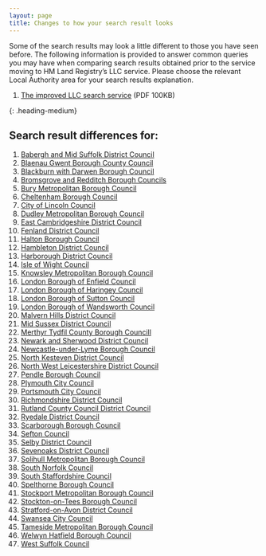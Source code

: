 ```yaml
---
layout: page
title: Changes to how your search result looks
--- 
```


Some of the search results may look a little different to those you have seen before. The following information is provided to answer common queries you may have when comparing search results obtained prior to the service moving to HM Land Registry’s LLC service. Please choose the relevant Local Authority area for your search results explanation.

<ol class='list list-bullet'>
    <li><a href='files/Info/Search%20service%20new%20design.pdf' onclick='linkClicked()'>The improved LLC search service</a> (PDF 100KB)</li>
</ol>

{: .heading-medium}
<h2>Search result differences for:</h2>
<ol class='list list-bullet'>
    <li><a href='files/LA%20business%20rules/Babergh%20and%20Mid%20Suffolk%2020.01.2022.pdf' onclick='linkClicked()'>Babergh and Mid Suffolk District Council</a></li>
    <li><a href='files/LA%20business%20rules/Blaenau%20Gwent%20Borough%20County%20Council%2023.01.2023.pdf' onclick='linkClicked()'>Blaenau Gwent Borough County Council</a></li>
    <li><a href='files/LA%20business%20rules/Blackburn%20with%20Darwen%20.pdf' onclick='linkClicked()'>Blackburn with Darwen Borough Council</a></li>
    <li><a href='files/LA%20business%20rules/Bromsgrove%20and%20Redditch%2008.10.2021.pdf' onclick='linkClicked()'>Bromsgrove and Redditch Borough Councils</a></li>
    <li><a href='files/LA%20business%20rules/Bury%20Migration%20Hub%20Customer%20Document%20(002).pdf' onclick='linkClicked()'>Bury Metropolitan Borough Council</a></li>
    <li><a href='files/LA%20business%20rules/Cheltenham%20Customer%20Document%20(002).pdf' onclick='linkClicked()'>Cheltenham Borough Council</a></li>
    <li><a href='files/LA%20business%20rules/City%20Of%20Lincoln%20Customer%20Document.pdf' onclick='linkClicked()'>City of Lincoln Council</a></li>
    <li><a href='files/LA%20business%20rules/Dudley%20Metropolitan%20Borough%20Council%2008.07.2021.pdf' onclick='linkClicked()'>Dudley Metropolitan Borough Council</a></li>
    <li><a href='files/LA%20business%20rules/East%20Cambridgeshire%20District%20Council.pdf' onclick='linkClicked()'>East Cambridgeshire District Council</a></li>
    <li><a href='files/LA%20business%20rules/Fenland%20Customer%20Document%20v0.1.pdf' onclick='linkClicked()'>Fenland District Council</a></li>
    <li><a href='files/LA%20business%20rules/Halton%20Borough%20Council%20Customer%20Document.pdf' onclick='linkClicked()'>Halton Borough Council</a></li>
    <li><a href='files/LA%20business%20rules/Hambleton%20District%20Council%2026.10.2021.pdf' onclick='linkClicked()'>Hambleton District Council</a></li>
    <li><a href='files/LA%20business%20rules/Harborough%20District%20Council%2029.04.2022.pdf' onclick='linkClicked()'>Harborough District Council</a></li>
    <li><a href='files/LA%20business%20rules/Isle%20of%20Wight%20Council.pdf' onclick='linkClicked()'>Isle of Wight Council</a></li>
    <li><a href='files/LA%20business%20rules/Knowsley%20Customer%20Document.pdf' onclick='linkClicked()'>Knowsley Metropolitan Borough Council</a></li>
    <li><a href='files/LA%20business%20rules/Enfield%20Customer%20Document%20v1.pdf' onclick='linkClicked()'>London Borough of Enfield Council</a></li>
    <li><a href='files/LA%20business%20rules/The%20London%20Borough%20of%20Haringey%20Council%2020-12-2021.pdf' onclick='linkClicked()'>London Borough of Haringey Council</a></li>
    <li><a href='files/LA%20business%20rules/London%20Borough%20of%20Sutton%20Council%2006.01.2022%20(1).pdf' onclick='linkClicked()'>London Borough of Sutton Council</a></li>
    <li><a href='files/LA%20business%20rules/Wandsworth%20Customer%20Document%20v0.1.pdf' onclick='linkClicked()'>London Borough of Wandsworth Council</a></li>
    <li><a href='files/LA%20business%20rules/Malvern%20Hills%20Customer%20document.pdf' onclick='linkClicked()'>Malvern Hills District Council</a></li>
    <li><a href='files/LA%20business%20rules/Mid%20Sussex%2021.03.2022.pdf' onclick='linkClicked()'>Mid Sussex District Council</a></li>
    <li><a href='files/LA%20business%20rules/Merthyr%20Tydfil%20County%20Borough%20Council%2026.07.2022.pdf' onclick='linkClicked()'>Merthyr Tydfil County Borough Councill</a></li>
    <li><a href='files/LA%20business%20rules/Newark%20and%20Sherwood%2008.10.2021.pdf' onclick='linkClicked()'>Newark and Sherwood District Council</a></li>
     <li><a href='files/LA%20business%20rules/Newcastle-under-lyme%20borough%20council%2002.05.2022.pdf' onclick='linkClicked()'>Newcastle-under-Lyme Borough Council</a></li>
    <li><a href='files/LA%20business%20rules/North%20Kesteven%20District%20Council%2015.12.2021.pdf' onclick='linkClicked()'>North Kesteven District Council</a></li>
    <li><a href='files/LA%20business%20rules/North%20West%20Leicestershire%2027.07.2022.pdf' onclick='linkClicked()'>North West Leicestershire District Council</a></li>
    <li><a href='files/LA%20business%20rules/Pendle%20Borough%20Council%2016.11.2021.pdf' onclick='linkClicked()'>Pendle Borough Council</a></li>
    <li><a href='files/LA%20business%20rules/Plymouth%20City%20Council%2007.01.2022.pdf' onclick='linkClicked()'>Plymouth City Council</a></li>
    <li><a href='files/LA%20business%20rules/Portsmouth%20Customer%20Document.pdf' onclick='linkClicked()'>Portsmouth City Council</a></li>
    <li><a href='files/LA%20business%20rules/Richmondshire%20Customer%20Document%20v0.2.pdf' onclick='linkClicked()'>Richmondshire District Council</a></li>
    <li><a href='files/LA%20business%20rules/Rutland%20County%20Council%20District%20Council%20Customer%20Document%20(002).pdf' onclick='linkClicked()'>Rutland County Council District Council</a></li>
    <li><a href='files/LA%20business%20rules/Ryedale%20District%20Council%2024.03.2023.pdf onclick='linkClicked()'>Ryedale District Council</a></li>
    <li><a href='files/LA%20business%20rules/Scarborough%20Borough%20Council%2029.11.2021.pdf' onclick='linkClicked()'>Scarborough Borough Council</a></li>
    <li><a href='files/LA%20business%20rules/Sefton%20Council%20V2.pdf' onclick='linkClicked()'>Sefton Council</a></li>
    <li><a href='files/LA%20business%20rules/Selby%20District%20Council%2013.03.2023.pdf' onclick='linkClicked()'>Selby District Council</a></li>
    <li><a href='files/LA%20business%20rules/Sevenoaks%20District%20Council%2027.04.2021.pdf' onclick='linkClicked()'>Sevenoaks District Council</a></li>
    <li><a href='files/LA%20business%20rules/Solihull%20Metropolitan%20Borough%20Council%2025.04.2022.pdf' onclick='linkClicked()'>Solihull Metropolitan Borough Council</a></li>
    <li><a href='files/LA%20business%20rules/South%20Norfolk.pdf' onclick='linkClicked()'>South Norfolk Council</a></li>
    <li><a href='files/LA%20business%20rules/South%20Staffs%20customer%20document%20.pdf' onclick='linkClicked()'>South Staffordshire Council</a></li>
    <li><a href='files/LA%20business%20rules/Spelthorne%20Borough%20Council%2023.04.21.pdf' onclick='linkClicked()'>Spelthorne Borough Council</a></li>
    <li><a href='files/LA%20business%20rules/Stockport%20Metropolitan%20Borough%20Council.pdf' onclick='linkClicked()'>Stockport Metropolitan Borough Council</a></li>
    <li><a href='files/LA%20business%20rules/Stockton-on-Tees%20Borough%20Council%2023.04.21.pdf' onclick='linkClicked()'>Stockton-on-Tees Borough Council</a></li> 
    <li><a href='files/LA%20business%20rules/Stratford%20District%20Council%20v3.pdf' onclick='linkClicked()'>Stratford-on-Avon District Council</a></li>
    <li><a href='files/LA%20business%20rules/Swansea%20City%20Council.pdf' onclick='linkClicked()'>Swansea City Council</a></li>
    <li><a href='files/LA%20business%20rules/Tameside%2008.10.2021.pdf' onclick='linkClicked()'>Tameside Metropolitan Borough Council</a></li>
    <li><a href='files/LA%20business%20rules/Welwyn%20Hatfield%20Borough%20Council.pdf' onclick='linkClicked()'>Welwyn Hatfield Borough Council</a></li>
    <li><a href='files/LA%20business%20rules/West%20Suffolk%20Search%20Diff%20doc.pdf' onclick='linkClicked()'>West Suffolk Council</a></li>
</ol>
